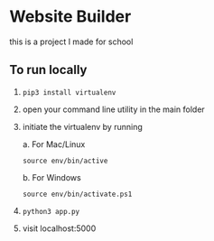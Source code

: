 # Website Builder

this is a project I made for school

## To run locally

1. `pip3 install virtualenv`
2. open your command line utility in the main folder
3. initiate the virtualenv by running

   a. For Mac/Linux
   
      `source env/bin/active`

   b. For Windows
   
      `source env/bin/activate.ps1`
      
4. `python3 app.py`
5. visit localhost:5000 
